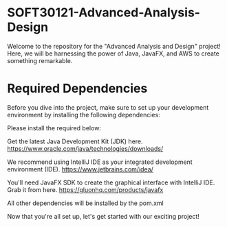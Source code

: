 # SOFT30121-Advanced-Analysis-Design
Welcome to the repository for the "Advanced Analysis and Design" project! Here, we will be harnessing the power of Java, JavaFX, and AWS to create something remarkable.

# Required Dependencies 

Before you dive into the project, make sure to set up your development environment by installing the following dependencies:

Please install the required below:

  Get the latest Java Development Kit (JDK) here.
  https://www.oracle.com/java/technologies/downloads/
  
  We recommend using IntelliJ IDE as your integrated development environment (IDE). 
  https://www.jetbrains.com/idea/
  
  You'll need JavaFX SDK to create the graphical interface with IntelliJ IDE. Grab it from here.
  https://gluonhq.com/products/javafx
  
  All other dependencies will be installed by the pom.xml
  
  Now that you're all set up, let's get started with our exciting project!
 

